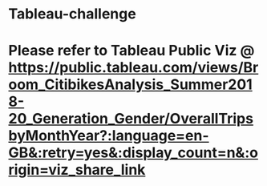 # Tableau-challenge

# Please refer to Tableau Public Viz @ https://public.tableau.com/views/Broom_CitibikesAnalysis_Summer2018-20_Generation_Gender/OverallTripsbyMonthYear?:language=en-GB&:retry=yes&:display_count=n&:origin=viz_share_link
